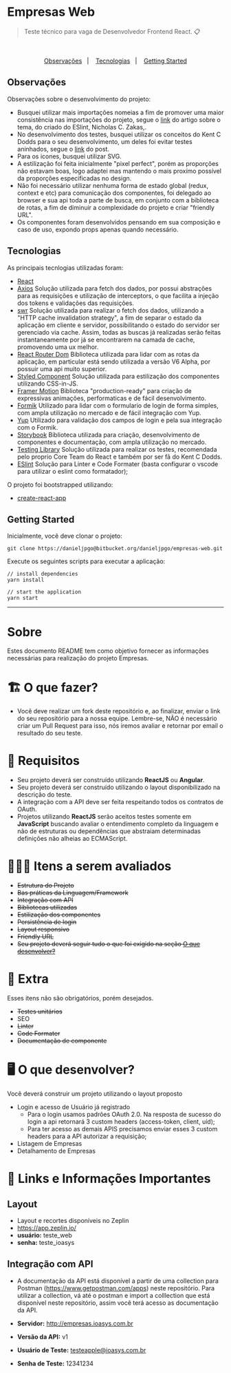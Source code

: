 <h1 align="left">Empresas Web</h1>

> Teste técnico para vaga de Desenvolvedor Frontend React. :clipboard:

&nbsp;

<p align="center">
   <a href="#observações">Observações</a>&nbsp;&nbsp;&nbsp;|&nbsp;&nbsp;&nbsp;
   <a href="#tecnologias">Tecnologias</a>&nbsp;&nbsp;&nbsp;|&nbsp;&nbsp;&nbsp;
   <a href="#getting-started">Getting Started</a>
</p>

## Observações
Observações sobre o desenvolvimento do projeto:
- Busquei utilizar mais importações nomeias a fim de promover uma maior consistência nas importações do projeto, segue o [link](https://humanwhocodes.com/blog/2019/01/stop-using-default-exports-javascript-module/) do artigo sobre o tema, do criado do ESlint, Nicholas C. Zakas,.
- No desenvolvimento dos testes, busquei utilizar os conceitos do Kent C Dodds para o seu desenvolvimento, um deles foi evitar testes aninhados, segue o [link](https://kentcdodds.com/blog/avoid-nesting-when-youre-testing/) do post.
- Para os icones, busquei utilizar SVG.
- A estilização foi feita inicialmente "pixel perfect", porém as proporções não estavam boas, logo adaptei mas mantendo o mais proxímo possível da proporções especificadas no design.
- Não foi necessário utilizar nenhuma forma de estado global (redux, context e etc) para comunicação dos componentes, foi delegado ao browser e sua api toda a parte de busca, em conjunto com a biblioteca de rotas, a fim de diminuir a complexidade do projeto e criar "friendly URL".
- Os componentes foram desenvolvidos pensando em sua composição e caso de uso, expondo props apenas quando necessário.

## Tecnologias
As principais tecnlogias utilizadas foram:
- [React](https://reactjs.org/)
- [Axios](https://github.com/axios/axios)
Solução utilizada para fetch dos dados, por possui abstrações para as requisições e utilização de interceptors, o que facilita a injeção dos tokens e validações das requisições.
- [swr](https://swr.vercel.app/)
Solução utilizada para realizar o fetch dos dados, utilizando a "HTTP cache invalidation strategy", a fim de separar o estado da aplicação em cliente e servidor, possibilitando o estado do servidor ser gerenciado via cache. Assim, todas as buscas já realizadas serão feitas instantaneamente por já se encontrarem na camada de cache, promovendo uma ux melhor.
- [React Router Dom](https://reactrouter.com/web/guides/quick-start)
Biblioteca utilizada para lidar com as rotas da aplicação, em particular está sendo utilizada a versão V6 Alpha, por possuir uma api muito superior.
- [Styled Component](https://styled-components.com/)
Solução utilizada para estilização dos componentes utilizando CSS-in-JS.
- [Framer Motion](https://www.framer.com/motion/)
Biblioteca "production-ready" para criação de expressivas animações, performaticas e de fácil desenvolvimento.
- [Formik](https://formik.org/docs/overview)
Utilizado para lidar com o formulario de login de forma simples, com ampla utilização no mercado e de fácil integração com Yup.
- [Yup](https://github.com/jquense/yup/)
Utilizado para validação dos campos de login e pela sua integração com o Formik.
- [Storybook](https://storybook.js.org/)
Biblioteca utilizada para criação, desenvolvimento de componentes e documentação, com ampla utilização no mercado.
- [Testing Library](https://testing-library.com/)
Solução utilizada para realizar os testes, recomendada pelo proprio Core Team do React e também por ser fã do Kent C Dodds.
- [ESlint](https://eslint.org/)
Solução para Linter e Code Formater (basta configurar o vscode para utilizar o eslint como formatador);

O projeto foi bootstrapped utilizando:
- [create-react-app](https://github.com/facebook/create-react-app)

## Getting Started
Inicialmente, você deve clonar o projeto:
```
git clone https://danieljpgo@bitbucket.org/danieljpgo/empresas-web.git
```
Execute os seguintes scripts para executar a aplicação:
```
// install dependencies
yarn install

// start the application
yarn start
```
____

# Sobre

Estes documento README tem como objetivo fornecer as informações necessárias para realização do projeto Empresas.

# 🏗 O que fazer?

- Você deve realizar um fork deste repositório e, ao finalizar, enviar o link do seu repositório para a nossa equipe. Lembre-se, NÃO é necessário criar um Pull Request para isso, nós iremos avaliar e retornar por email o resultado do seu teste.

# 🚨 Requisitos

- Seu projeto deverá ser construído utilizando **ReactJS** ou **Angular**.
- Seu projeto deverá ser construído utilizando o layout disponibilizado na descrição do teste.
- A integração com a API deve ser feita respeitando todos os contratos de OAuth.
- Projetos utilizando **ReactJS** serão aceitos testes somente em **JavaScript** buscando avaliar o entendimento completo da linguagem e não de estruturas ou dependências que abstraiam determinadas definições não alheias ao ECMAScript.

# 🕵🏻‍♂️ Itens a serem avaliados

- ~~Estrutura do Projeto~~
- ~~Bas práticas da Linguagem/Framework~~
- ~~Integração com API~~
- ~~Bibliotecas utilizadas~~
- ~~Estilização dos componentes~~
- ~~Persistência de login~~
- ~~Layout responsivo~~
- ~~Friendly URL~~
- ~~Seu projeto deverá seguir tudo o que foi exigido na seção [O que desenvolver?](##--o-que-desenvolver)~~

# 🎁 Extra

Esses itens não são obrigatórios, porém desejados.

- ~~Testes unitários~~
- SEO
- ~~Linter~~
- ~~Code Formater~~
- ~~Documentação de componente~~

# 🖥 O que desenvolver?

Você deverá construir um projeto utilizando o layout proposto

- Login e acesso de Usuário já registrado
  - Para o login usamos padrões OAuth 2.0. Na resposta de sucesso do login a api retornará 3 custom headers (access-token, client, uid);
  - Para ter acesso as demais APIS precisamos enviar esses 3 custom headers para a API autorizar a requisição;
- Listagem de Empresas
- Detalhamento de Empresas

# 🔗 Links e Informações Importantes

## Layout

- Layout e recortes disponíveis no Zeplin
- https://app.zeplin.io/
- **usuário:** teste_web
- **senha:** teste_ioasys

## Integração com API

- A documentação da API está disponível a partir de uma collection para Postman (https://www.getpostman.com/apps) neste repositório. Para utilizar a collection, vá até o postman e import a colllection que está disponível neste repositório, assim você terá acesso as documentação da API.

- **Servidor:** http://empresas.ioasys.com.br
- **Versão da API:** v1
- **Usuário de Teste:** testeapple@ioasys.com.br
- **Senha de Teste:** 12341234
